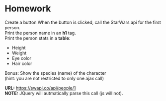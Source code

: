 # Homework

Create a button
When the button is clicked, call the StarWars api for the first person. \
Print the person name in an **h1** tag. \
Print the person stats in a **table**:
* Height
* Weight
* Eye color
* Hair color

Bonus:
Show the species (name) of the character  <br />
(hint: you are not restricted to only one ajax call)

**URL:** https://swapi.co/api/people/1 \
**NOTE:** JQuery will autmatically parse this call (js will not).